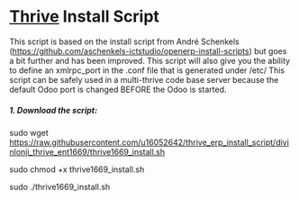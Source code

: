 # [Thrive](https://www.thrivebureau.com "Thrive ERP's Homepage") Install Script

This script is based on the install script from André Schenkels (https://github.com/aschenkels-ictstudio/openerp-install-scripts)
but goes a bit further and has been improved. This script will also give you the ability to define an xmlrpc_port in the .conf file that is generated under /etc/
This script can be safely used in a multi-thrive code base server because the default Odoo port is changed BEFORE the Odoo is started.

##### 1. Download the script:

sudo wget https://raw.githubusercontent.com/u16052642/thrive_erp_install_script/divinlonji_thrive_ent1669/thrive1669_install.sh

sudo chmod +x thrive1669_install.sh

sudo ./thrive1669_install.sh



